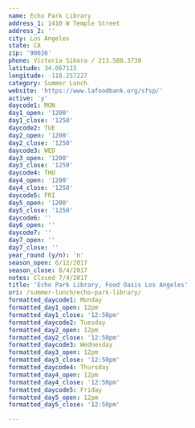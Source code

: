 ```yaml
---
name: Echo Park Library
address_1: 1410 W Temple Street
address_2: ''
city: Los Angeles
state: CA
zip: '90026'
phone: Victoria Sikora / 213.580.3738
latitude: 34.067115
longitude: -118.257227
category: Summer Lunch
website: 'https://www.lafoodbank.org/sfsp/'
active: 'y'
daycode1: MON
day1_open: '1200'
day1_close: '1250'
daycode2: TUE
day2_open: '1200'
day2_close: '1250'
daycode3: WED
day3_open: '1200'
day3_close: '1250'
daycode4: THU
day4_open: '1200'
day4_close: '1250'
daycode5: FRI
day5_open: '1200'
day5_close: '1250'
daycode6: ''
day6_open: ''
daycode7: ''
day7_open: ''
day7_close: ''
year_round (y/n): 'n'
season_open: 6/12/2017
season_close: 8/4/2017
notes: Closed 7/4/2017
title: 'Echo Park Library, Food Oasis Los Angeles'
uri: /summer-lunch/echo-park-library/
formatted_daycode1: Monday
formatted_day1_open: 12pm
formatted_day1_close: '12:50pm'
formatted_daycode2: Tuesday
formatted_day2_open: 12pm
formatted_day2_close: '12:50pm'
formatted_daycode3: Wednesday
formatted_day3_open: 12pm
formatted_day3_close: '12:50pm'
formatted_daycode4: Thursday
formatted_day4_open: 12pm
formatted_day4_close: '12:50pm'
formatted_daycode5: Friday
formatted_day5_open: 12pm
formatted_day5_close: '12:50pm'

---
```



